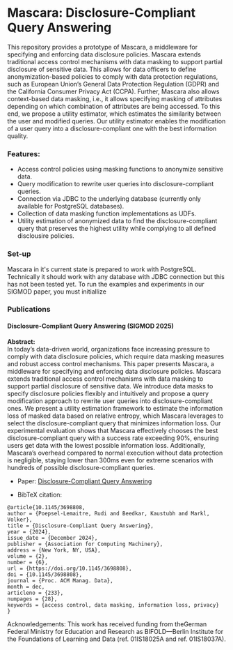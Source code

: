 # Mascara: Disclosure-Compliant Query Answering

This repository provides a prototype of Mascara, a middleware for specifying and enforcing data disclosure policies. Mascara extends traditional access control mechanisms with data masking to support partial disclosure of sensitive data. This allows for data officers to define anonymization-based policies to comply with data protection regulations, such as European Union’s General Data Protection Regulation (GDPR) and the California Consumer Privacy Act (CCPA). Further, Mascara also allows context-based data masking, i.e., it allows specifying masking of attributes depending on which combination of attributes are being accessed. To this end, we propose a utility estimator, which estimates the similarity between the user and modified queries. Our utility estimator enables the modification of a user query into a disclosure-compliant one with the best information quality.

### Features:
- Access control policies using masking functions to anonymize sensitive data.
- Query modification to rewrite user queries into disclosure-compliant queries. 
- Connection via JDBC to the underlying database (currently only available for PostgreSQL databases).
- Collection of data masking function implementations as UDFs.
- Utility estimation of anonymized data to find the disclosure-compliant query that preserves the highest utility while complying to all defined disclousire policies.


### Set-up

Mascara in it's current state is prepared to work with PostgreSQL. Technically it should work with any database with JDBC connection but this has not been tested yet.
To run the examples and experiments in our SIGMOD paper, you must initiallize  


### Publications
#### Disclosure-Compliant Query Answering (SIGMOD 2025)

**Abstract:**  
In today’s data-driven world, organizations face increasing pressure to comply with data disclosure policies, which require data masking measures and robust access control mechanisms. This paper presents Mascara, a middleware for specifying and enforcing data disclosure policies. Mascara extends traditional access control mechanisms with data masking to support partial disclosure of sensitive data. We introduce data masks to specify disclosure policies flexibly and intuitively and propose a query modification approach to rewrite user queries into disclosure-compliant ones. We present a utility estimation framework to estimate the information loss of masked data based on relative entropy, which Mascara leverages to select the disclosure-compliant query that minimizes information loss. Our experimental evaluation shows that Mascara effectively chooses the best disclosure-compliant query with a success rate exceeding 90%, ensuring users get data with the lowest possible information loss. Additionally, Mascara’s overhead compared to normal execution without data protection is negligible, staying lower than 300ms even for extreme scenarios with hundreds of possible disclosure-compliant queries.

- Paper: [Disclosure-Compliant Query Answering](https://dl.acm.org/doi/10.1145/3698808)

- BibTeX citation:
```
@article{10.1145/3698808,
author = {Poepsel-Lemaitre, Rudi and Beedkar, Kaustubh and Markl, Volker},
title = {Disclosure-Compliant Query Answering},
year = {2024},
issue_date = {December 2024},
publisher = {Association for Computing Machinery},
address = {New York, NY, USA},
volume = {2},
number = {6},
url = {https://doi.org/10.1145/3698808},
doi = {10.1145/3698808},
journal = {Proc. ACM Manag. Data},
month = dec,
articleno = {233},
numpages = {28},
keywords = {access control, data masking, information loss, privacy}
}
```

Acknowledgements: This work has received funding from theGerman Federal Ministry for Education and Research as BIFOLD—Berlin Institute for the Foundations of Learning and Data (ref. 01IS18025A and ref. 01IS18037A).

